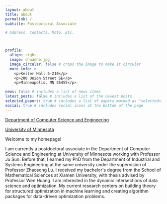 ```yaml
---
layout: about
title: about
permalink: /
subtitle: Postdoctoral Associate

# Address. Contacts. Moto. Etc.



profile:
  align: right
  image: chuanhe.jpg
  image_circular: false # crops the image to make it circular
  more_info: >
    <p>Keller Hall 6-210</p>
    <p>200 Union Street SE</p>
    <p>Minneapolis, MN 55455</p>

news: false # includes a list of news items
latest_posts: false # includes a list of the newest posts
selected_papers: true # includes a list of papers marked as "selected={true}"
social: true # includes social icons at the bottom of the page
---
```


<a href='https://cse.umn.edu/cs'>Department of Computer Science and Engineering</a>

<a href='https://twin-cities.umn.edu/'>University of Minnesota</a>


Welcome to my homepage!

I am currently a postdoctoral associate in the Department of Computer Science and Engineering at University of Minnesota working with Professor Ju Sun. Before that, I earned my PhD from the Department of Industrial and Systems Engineering at the same university under the supervision of Professor Zhaosong Lu. I received my bachelor's degree from the School of Mathematical Sciences at Xiamen University, with thesis advised by Professor Wen Huang. I am interested in the dynamic intersections of data science and optimization. My current research centers on building theory for structured optimization in machine learning and creating algorithm packages for data-driven optimization problems.

<!-- Write your biography here. Tell the world about yourself. Link to your favorite [subreddit](http://reddit.com). You can put a picture in, too. The code is already in, just name your picture `prof_pic.jpg` and put it in the `img/` folder.

# Put your address / P.O. box / other info right below your picture. You can also disable any of these elements by editing `profile` property of the YAML header of your `_pages/about.md`. Edit `_bibliography/papers.bib` and Jekyll will render your [publications page](/al-folio/publications/) automatically.

# Link to your social media connections, too. This theme is set up to use [Font Awesome icons](https://fontawesome.com/) and [Academicons](https://jpswalsh.github.io/academicons/), like the ones below. Add your Facebook, Twitter, LinkedIn, Google Scholar, or just disable all of them.>
